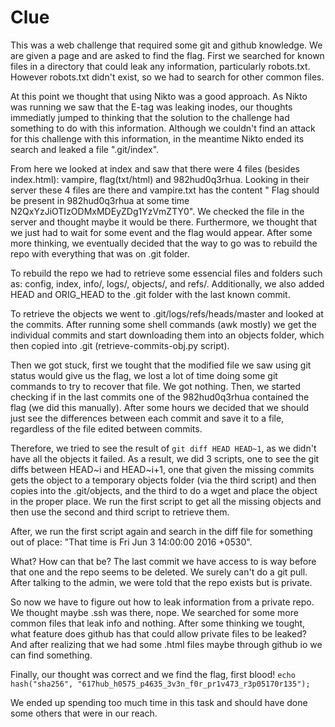 # Clue

This was a web challenge that required some git and github knowledge. We are given a page and are asked to find the flag.
First we searched for known files in a directory that could leak any information, particularly robots.txt. However robots.txt didn't exist, so we had to search for other common files. 

At this point we thought that using Nikto was a good approach. As Nikto was running we saw that the E-tag was leaking inodes, our thoughts immediatly jumped to thinking that the solution to the challenge had something to do with this information. Although we couldn't find an attack for this challenge with this information, in the meantime Nikto ended its search and leaked a file ".git/index". 

From here we looked at index and saw that there were 4 files (besides index.html): vampire, flag(txt/html) and 982hud0q3rhua. Looking in their server these 4 files are there and vampire.txt has the content " Flag should be present in 982hud0q3rhua at some time
N2QxYzJiOTIzODMxMDEyZDg1YzVmZTY0". We checked the file in the server and thought maybe it would be there. Furthermore, we thought that we just had to wait for some event and the flag would appear. After some more thinking, we eventually decided that the way to go was to rebuild the repo with everything that was on .git folder.

To rebuild the repo we had to retrieve some essencial files and folders such as: config, index, info/, logs/, objects/, and refs/.
Additionally, we also added HEAD and ORIG\_HEAD to the .git folder with the last known commit.

To retrieve the objects we went to .git/logs/refs/heads/master and looked at the commits. After running some shell commands (awk mostly) we get the individual commits and start downloading them into an objects folder, which then copied into .git (retrieve-commits-obj.py script).

Then we got stuck, first we tought that the modified file we saw using git status would give us the flag, we lost a lot of time doing some git commands to try to recover that file. We got nothing. Then, we started checking if in the last commits one of the 982hud0q3rhua contained the flag (we did this manually). After some hours we decided that we should just see the differences between each commit and save it to a file, regardless of the file edited between commits. 

Therefore, we tried to see the result of ``git diff HEAD HEAD~1``, as we didn't have all the objects it failed. As a result, we did 3 scripts, one to see the git diffs between HEAD~i and HEAD~i+1, one that given the missing commits gets the object to a temporary objects folder (via the third script) and then copies into the .git/objects, and the third to do a wget and place the object in the proper place. We run the first script to get all the missing objects and then use the second and third script to retrieve them.

After, we run the first script again and search in the diff file for something out of place: "That time is Fri Jun 3 14:00:00 2016 +0530".

What? How can that be? The last commit we have access to is way before that one and the repo seems to be deleted. We surely can't do a git pull. After talking to the admin, we were told that the repo exists but is private.

So now we have to figure out how to leak information from a private repo. We thought maybe .ssh was there, nope. We searched for some more common files that leak info and nothing. After some thinking we tought, what feature does github has that could allow private files to be leaked? And after realizing that we had some .html files maybe through github io we can find something.

Finally, our thought was correct and we find the flag, first blood!
``
echo hash("sha256", "617hub_h0575_p4635_3v3n_f0r_pr1v473_r3p05170r135");
``

We ended up spending too much time in this task and should have done some others that were in our reach.

